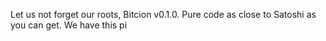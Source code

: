 Let us not forget our roots, Bitcion v0.1.0. Pure code as close to Satoshi as you can get.
We have this pi